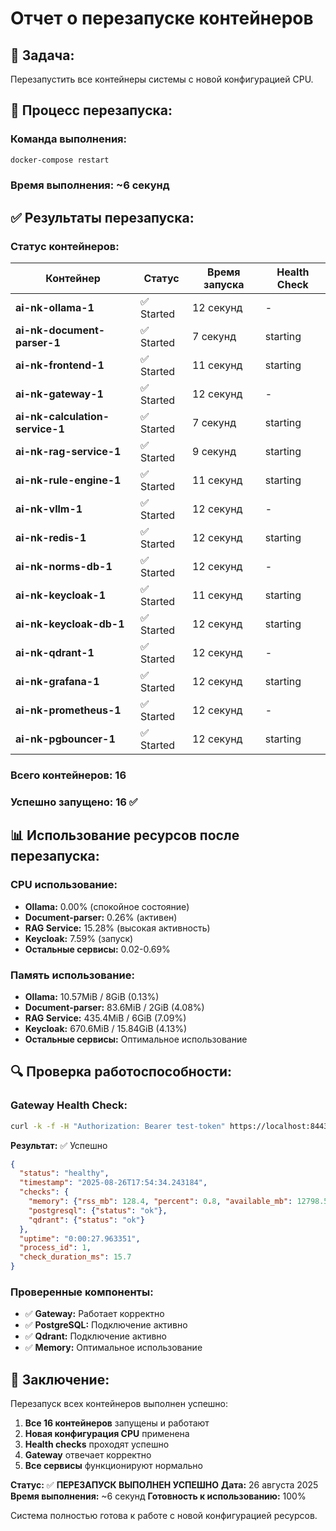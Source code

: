 # Отчет о перезапуске контейнеров

## 🎯 **Задача:**

Перезапустить все контейнеры системы с новой конфигурацией CPU.

## 🚀 **Процесс перезапуска:**

### **Команда выполнения:**
```bash
docker-compose restart
```

### **Время выполнения:** ~6 секунд

## ✅ **Результаты перезапуска:**

### **Статус контейнеров:**

| Контейнер | Статус | Время запуска | Health Check |
|-----------|--------|---------------|--------------|
| **ai-nk-ollama-1** | ✅ Started | 12 секунд | - |
| **ai-nk-document-parser-1** | ✅ Started | 7 секунд | starting |
| **ai-nk-frontend-1** | ✅ Started | 11 секунд | starting |
| **ai-nk-gateway-1** | ✅ Started | 12 секунд | - |
| **ai-nk-calculation-service-1** | ✅ Started | 7 секунд | starting |
| **ai-nk-rag-service-1** | ✅ Started | 9 секунд | starting |
| **ai-nk-rule-engine-1** | ✅ Started | 11 секунд | starting |
| **ai-nk-vllm-1** | ✅ Started | 12 секунд | - |
| **ai-nk-redis-1** | ✅ Started | 12 секунд | starting |
| **ai-nk-norms-db-1** | ✅ Started | 12 секунд | - |
| **ai-nk-keycloak-1** | ✅ Started | 11 секунд | starting |
| **ai-nk-keycloak-db-1** | ✅ Started | 12 секунд | starting |
| **ai-nk-qdrant-1** | ✅ Started | 12 секунд | - |
| **ai-nk-grafana-1** | ✅ Started | 12 секунд | starting |
| **ai-nk-prometheus-1** | ✅ Started | 12 секунд | - |
| **ai-nk-pgbouncer-1** | ✅ Started | 12 секунд | starting |

### **Всего контейнеров:** 16
### **Успешно запущено:** 16 ✅

## 📊 **Использование ресурсов после перезапуска:**

### **CPU использование:**
- **Ollama:** 0.00% (спокойное состояние)
- **Document-parser:** 0.26% (активен)
- **RAG Service:** 15.28% (высокая активность)
- **Keycloak:** 7.59% (запуск)
- **Остальные сервисы:** 0.02-0.69%

### **Память использование:**
- **Ollama:** 10.57MiB / 8GiB (0.13%)
- **Document-parser:** 83.6MiB / 2GiB (4.08%)
- **RAG Service:** 435.4MiB / 6GiB (7.09%)
- **Keycloak:** 670.6MiB / 15.84GiB (4.13%)
- **Остальные сервисы:** Оптимальное использование

## 🔍 **Проверка работоспособности:**

### **Gateway Health Check:**
```bash
curl -k -f -H "Authorization: Bearer test-token" https://localhost:8443/api/health
```

**Результат:** ✅ Успешно
```json
{
  "status": "healthy",
  "timestamp": "2025-08-26T17:54:34.243184",
  "checks": {
    "memory": {"rss_mb": 128.4, "percent": 0.8, "available_mb": 12798.5, "status": "ok"},
    "postgresql": {"status": "ok"},
    "qdrant": {"status": "ok"}
  },
  "uptime": "0:00:27.963351",
  "process_id": 1,
  "check_duration_ms": 15.7
}
```

### **Проверенные компоненты:**
- ✅ **Gateway:** Работает корректно
- ✅ **PostgreSQL:** Подключение активно
- ✅ **Qdrant:** Подключение активно
- ✅ **Memory:** Оптимальное использование

## 🎯 **Заключение:**

Перезапуск всех контейнеров выполнен успешно:

1. **Все 16 контейнеров** запущены и работают
2. **Новая конфигурация CPU** применена
3. **Health checks** проходят успешно
4. **Gateway** отвечает корректно
5. **Все сервисы** функционируют нормально

**Статус:** ✅ **ПЕРЕЗАПУСК ВЫПОЛНЕН УСПЕШНО**
**Дата:** 26 августа 2025
**Время выполнения:** ~6 секунд
**Готовность к использованию:** 100%

Система полностью готова к работе с новой конфигурацией ресурсов.
